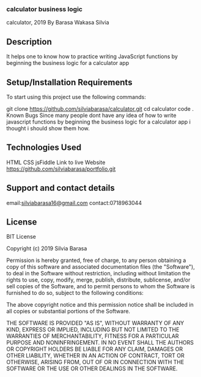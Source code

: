 ### calculator business logic
calculator, 2019
By Barasa Wakasa Silvia
## Description
It helps one to know how to practice writing JavaScript functions by beginning the business logic for a calculator app

## Setup/Installation Requirements
To start using this project use the following commands:

git clone https://github.com/silviabarasa/calculator.git
cd calculator
code .
Known Bugs
Since many people dont have any idea of how to write javascript functions by beginning the business logic for a calculator app i thought i should show them how.

## Technologies Used
HTML
CSS
jsFiddle
Link to live Website
https://github.com/silviabarasa/portfolio.git

## Support and contact details
email:silviabarasa16@gmail.com contact:0718963044

## License
BIT License

Copyright (c) 2019 Silvia Barasa

Permission is hereby granted, free of charge, to any person obtaining a copy of this software and associated documentation files (the "Software"), to deal in the Software without restriction, including without limitation the rights to use, copy, modify, merge, publish, distribute, sublicense, and/or sell copies of the Software, and to permit persons to whom the Software is furnished to do so, subject to the following conditions:

The above copyright notice and this permission notice shall be included in all copies or substantial portions of the Software.

THE SOFTWARE IS PROVIDED "AS IS", WITHOUT WARRANTY OF ANY KIND, EXPRESS OR IMPLIED, INCLUDING BUT NOT LIMITED TO THE WARRANTIES OF MERCHANTABILITY, FITNESS FOR A PARTICULAR PURPOSE AND NONINFRINGEMENT. IN NO EVENT SHALL THE AUTHORS OR COPYRIGHT HOLDERS BE LIABLE FOR ANY CLAIM, DAMAGES OR OTHER LIABILITY, WHETHER IN AN ACTION OF CONTRACT, TORT OR OTHERWISE, ARISING FROM, OUT OF OR IN CONNECTION WITH THE SOFTWARE OR THE USE OR OTHER DEALINGS IN THE SOFTWARE.
